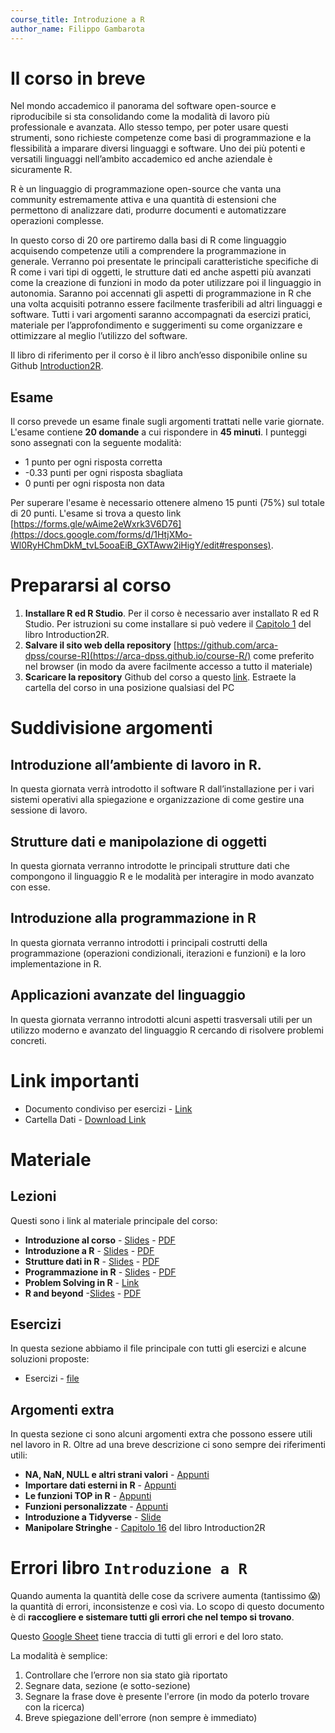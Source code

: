 ```yaml
---
course_title: Introduzione a R
author_name: Filippo Gambarota
---
```


# Il corso in breve

Nel mondo accademico il panorama del software open-source e riproducibile si sta consolidando come la modalità di lavoro più professionale e avanzata. Allo stesso tempo, per poter usare questi strumenti, sono richieste competenze come basi di programmazione e la flessibilità a imparare diversi linguaggi e software. Uno dei più potenti e versatili linguaggi nell’ambito accademico ed anche aziendale è sicuramente R. 

R è un linguaggio di programmazione open-source che vanta una community estremamente attiva e una quantità di estensioni che permettono di analizzare dati, produrre documenti e automatizzare operazioni complesse. 

In questo corso di 20 ore partiremo dalla basi di R come linguaggio acquisendo competenze utili a comprendere la programmazione in generale. Verranno poi presentate le principali caratteristiche specifiche di R come i vari tipi di oggetti, le strutture dati ed anche aspetti più avanzati come la creazione di funzioni in modo da poter utilizzare poi il linguaggio in autonomia. Saranno poi accennati gli aspetti di programmazione in R che una volta acquisiti potranno essere facilmente trasferibili ad altri linguaggi e software.
Tutti i vari argomenti saranno accompagnati da esercizi pratici, materiale per l’approfondimento e suggerimenti su come organizzare e ottimizzare al meglio l’utilizzo del software. 

Il libro di riferimento per il corso è il libro anch’esso disponibile online su Github [Introduction2R](https://psicostat.github.io/Introduction2R/).

## Esame

Il corso prevede un esame finale sugli argomenti trattati nelle varie giornate. L'esame contiene **20 domande** a cui rispondere in **45 minuti**. I punteggi sono assegnati con la seguente modalità:

- 1 punto per ogni risposta corretta
- -0.33 punti per ogni risposta sbagliata
- 0 punti per ogni risposta non data

Per superare l'esame è necessario ottenere almeno 15 punti (75%) sul totale di 20 punti. L'esame si trova a questo link [https://forms.gle/wAime2eWxrk3V6D76](https://docs.google.com/forms/d/1HtjXMo-Wl0RyHChmDkM_tvL5ooaEiB_GXTAww2iHigY/edit#responses).

# Prepararsi al corso

1. **Installare R ed R Studio**. Per il corso è necessario aver installato R ed R Studio. Per istruzioni su come installare si può vedere il [Capitolo 1](https://psicostat.github.io/Introduction2R/install.html) del libro Introduction2R.
2. **Salvare il sito web della repository** [https://github.com/arca-dpss/course-R](https://arca-dpss.github.io/course-R/) come preferito nel browser (in modo da avere facilmente accesso a tutto il materiale)
3. **Scaricare la repository** Github del corso a questo [link](https://minhaskamal.github.io/DownGit/#/home?url=https://github.com/arca-dpss/course-R). Estraete la cartella del corso in una posizione qualsiasi del PC

# Suddivisione argomenti

## Introduzione all’ambiente di lavoro in R.

In questa giornata verrà introdotto il software R dall’installazione per i vari sistemi operativi alla spiegazione e organizzazione di come gestire una sessione di lavoro.

## Strutture dati e manipolazione di oggetti

In questa giornata verranno introdotte le principali strutture dati che compongono il linguaggio R e le modalità per interagire in modo avanzato con esse.

## Introduzione alla programmazione in R

In questa giornata verranno introdotti i principali costrutti della programmazione (operazioni condizionali, iterazioni e funzioni) e la loro implementazione in R.

## Applicazioni avanzate del linguaggio

In questa giornata verranno introdotti alcuni aspetti trasversali utili per un utilizzo moderno e avanzato del linguaggio R cercando di risolvere problemi concreti.

# Link importanti

- Documento condiviso per esercizi - [Link](https://etherpad.wikimedia.org/p/arca-corsoR)
- Cartella Dati - [Download Link](https://minhaskamal.github.io/DownGit/#/home?url=https:%2F%2Fgithub.com%2Farca-dpss%2Fcourse-R%2Ftree%2Fmain%2Fexercises%2Fdata)

# Materiale

## Lezioni

Questi sono i link al materiale principale del corso:

- **Introduzione al corso** - [Slides](slides/1_intro_generale/1_intro_generale.html) - [PDF](slides/1_intro_generale/1_intro_generale.pdf)
- **Introduzione a R** - [Slides](slides/2_intro_a_R/2_intro_a_R.html) - [PDF](slides/2_intro_a_R/2_intro_a_R.pdf)
- **Strutture dati in R** - [Slides](slides/3_data_structures/3_data_structures.html) - [PDF](slides/3_data_structures/3_data_structures.pdf)
- **Programmazione in R** - [Slides](slides/4_programmazione/4_programmazione.html) - [PDF](slides/4_programmazione/4_programmazione.pdf)
- **Problem Solving in R** - [Link](extra/R_problem_solving.html)
- **R and beyond** -[Slides](slides/r_R_and_beyond/R_and_beyond.html) - [PDF](slides/r_R_and_beyond/R_and_beyond.pdf)

## Esercizi

In questa sezione abbiamo il file principale con tutti gli esercizi e alcune soluzioni proposte:

- Esercizi - [file](exercises/esercizi.html)

## Argomenti extra

In questa sezione ci sono alcuni argomenti extra che possono essere utili nel lavoro in R. Oltre ad una breve descrizione ci sono sempre dei riferimenti utili:

- **NA, NaN, NULL e altri strani valori** - [Appunti](extra/dealing_with_NA_NaN_NULL.html)
- **Importare dati esterni in R** - [Appunti](extra/importing_data.html)
- **Le funzioni TOP in R** - [Appunti](extra/top_functions.html)
- **Funzioni personalizzate** - [Appunti](extra/custom_functions.html)
- **Introduzione a Tidyverse** - [Slide](https://filippogambarota.github.io/slides/tidyverse_presentation/tidyverse_presentation.html#1)
- **Manipolare Stringhe** - [Capitolo 16](https://psicostat.github.io/Introduction2R/stringhe.html) del libro Introduction2R

# Errori libro `Introduzione a R`

Quando aumenta la quantità delle cose da scrivere aumenta (tantissimo 😱) la quantità di errori, inconsistenze e così via. Lo scopo di questo documento è di **raccogliere e sistemare tutti gli errori che nel tempo si trovano**.

Questo [Google Sheet](https://docs.google.com/spreadsheets/d/1YmXN3iDtiyfLkhW246cICC_4X8S7xqWuN-EiLVDiAT8/edit#gid=0) tiene traccia di tutti gli errori e del loro stato.

La modalità è semplice:

1. Controllare che l’errore non sia stato già riportato
2. Segnare data, sezione (e sotto-sezione)
3. Segnare la frase dove è presente l'errore (in modo da poterlo trovare con la ricerca)
4. Breve spiegazione dell'errore (non sempre è immediato)
